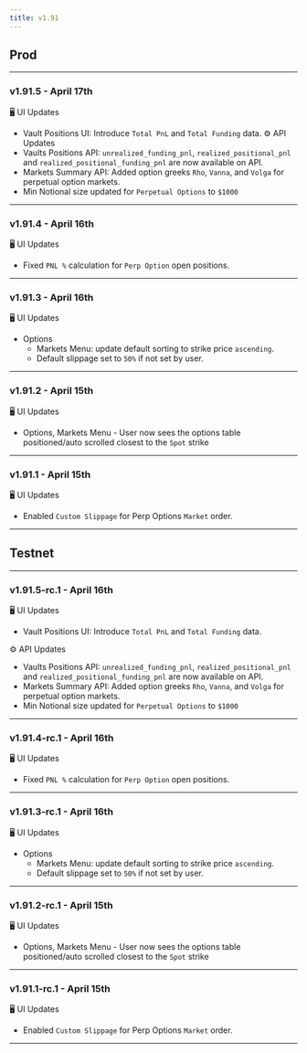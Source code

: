 ```yaml
---
title: v1.91
---
```

## Prod
---
### v1.91.5 - April 17th
🖥️  UI Updates
* Vault Positions UI: Introduce `Total PnL` and `Total Funding` data.
⚙️ API Updates
* Vaults Positions API:  `unrealized_funding_pnl`, `realized_positional_pnl` and `realized_positional_funding_pnl` are now available on API.
* Markets Summary API: Added option greeks `Rho`, `Vanna`, and `Volga` for perpetual option markets.
* Min Notional size updated for `Perpetual Options` to `$1000`
---
### v1.91.4 - April 16th
🖥️  UI Updates
* Fixed `PNL %` calculation for `Perp Option` open positions.
---
### v1.91.3 - April 16th
🖥️  UI Updates
* Options
  * Markets Menu: update default sorting to strike price `ascending`.
  * Default slippage set to `50%` if not set by user.
---
### v1.91.2 - April 15th
🖥️  UI Updates
* Options, Markets Menu - User now sees the options table positioned/auto scrolled closest to the `Spot` strike
---
### v1.91.1 - April 15th
🖥️  UI Updates
* Enabled `Custom Slippage` for Perp Options `Market` order.
---


## Testnet
---
### v1.91.5-rc.1 - April 16th
🖥️  UI Updates
* Vault Positions UI: Introduce `Total PnL` and `Total Funding` data.

⚙️ API Updates
* Vaults Positions API:  `unrealized_funding_pnl`, `realized_positional_pnl` and `realized_positional_funding_pnl` are now available on API.
* Markets Summary API: Added option greeks `Rho`, `Vanna`, and `Volga` for perpetual option markets.
* Min Notional size updated for `Perpetual Options` to `$1000`
---
### v1.91.4-rc.1 - April 16th
🖥️  UI Updates
* Fixed `PNL %` calculation for `Perp Option` open positions.
---
### v1.91.3-rc.1 - April 16th
🖥️  UI Updates
* Options
  * Markets Menu: update default sorting to strike price `ascending`.
  * Default slippage set to `50%` if not set by user.
---
### v1.91.2-rc.1 - April 15th
🖥️  UI Updates
* Options, Markets Menu - User now sees the options table positioned/auto scrolled closest to the `Spot` strike
---
### v1.91.1-rc.1 - April 15th
🖥️  UI Updates
* Enabled `Custom Slippage` for Perp Options `Market` order.
---
